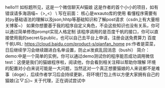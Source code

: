 hello!!!
如标题所见，这是一个微信聊天AI猫娘
这是作者的首个小小的项目，如有错误请多海涵喵~（>_<）
\\
写在前面：
核心是wxauto库的使用
看懂程序需要有对py基础语法的理解以及json,hhtp等基础知识和了解post请求（csdn上有大量相关博客~）
如果你想要基于我的程序自定义角色，不会这些知识也没有关系，你可以通过简单修改prompt实现人格定制
该程序调用的是百度千帆的接口，你可以直接使用我的secret与public，也可以自己去平台上申请，注册会送免费算力
百度千帆URL: https://cloud.baidu.com/product-s/qianfan_home
ps:作者是菜菜，日后继续学习会继续跟进白名单设置，防止ai发疯乱回消息（bushi）
简介：
demo:中是一个简单的实例，你可以通过demo测试你的程序能否成功调用微信
test：这便是我们的猫娘程序啦，阅读他，你会看到相关注释以帮助你理解
环境的配置对小白来说可能是一大问题，当然这对一个真正想要猫娘的人来说都不是难事（doge），后续作者学习后会持续更新，将环境打包上传以方便大家拥有自己的猫娘(≧▽≦)~
关于代理，正在调试尝试中